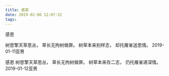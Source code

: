 ```yaml
---
title: 感恩
date: 2019-02-06 12:07:32
tags:
---
```

感恩

树思擎天草思丛，
草长无拘树做屏。
树草本来别样志，
却托雁雀送恩情。
2019-01-11亚男

感恩
树思擎天草思丛，
草长无拘树做屏。
树草本来存二志，
仍托雁雀递深情。
2019-01-12亚男